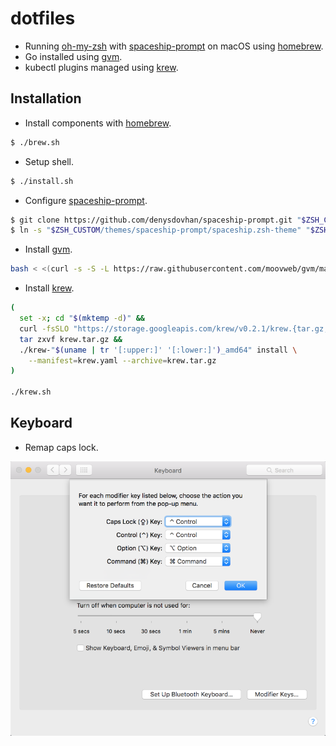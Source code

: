 # dotfiles

- Running [oh-my-zsh] with [spaceship-prompt] on macOS using [homebrew].
- Go installed using [gvm].
- kubectl plugins managed using [krew].

## Installation

- Install components with [homebrew].

```bash
$ ./brew.sh
```

- Setup shell.

```bash
$ ./install.sh
```

- Configure [spaceship-prompt].

```bash
$ git clone https://github.com/denysdovhan/spaceship-prompt.git "$ZSH_CUSTOM/themes/spaceship-prompt"
$ ln -s "$ZSH_CUSTOM/themes/spaceship-prompt/spaceship.zsh-theme" "$ZSH_CUSTOM/themes/spaceship.zsh-theme"
```

- Install [gvm].

```bash
bash < <(curl -s -S -L https://raw.githubusercontent.com/moovweb/gvm/master/binscripts/gvm-installer)
```

- Install [krew].

```bash
(
  set -x; cd "$(mktemp -d)" &&
  curl -fsSLO "https://storage.googleapis.com/krew/v0.2.1/krew.{tar.gz,yaml}" &&
  tar zxvf krew.tar.gz &&
  ./krew-"$(uname | tr '[:upper:]' '[:lower:]')_amd64" install \
    --manifest=krew.yaml --archive=krew.tar.gz
)

./krew.sh
```

## Keyboard

- Remap caps lock.

![Remap Capslock](/images/remap_capslock.png)

[gvm]: https://github.com/moovweb/gvm
[homebrew]: https://brew.sh/
[krew]: https://github.com/kubernetes-sigs/krew
[oh-my-zsh]: https://github.com/robbyrussell/oh-my-zsh
[spaceship-prompt]: https://github.com/denysdovhan/spaceship-prompt 
